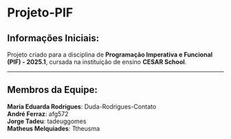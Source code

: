 # Projeto-PIF

## Informações Iniciais: 
Projeto criado para a disciplina de **Programação Imperativa e Funcional (PIF) - 2025.1**, cursada na instituição de ensino **CESAR School**. 

---

## Membros da Equipe:
**Maria Eduarda Rodrigues**: Duda-Rodrigues-Contato </br>
**André Ferraz**: afg572 </br>
**Jorge Tadeu**: tadeuggomes </br>
**Matheus Melquiades**: Ttheusma </br>
